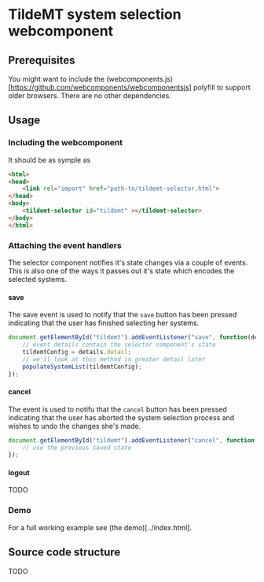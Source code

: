# TildeMT system selection webcomponent
## Prerequisites
You might want to include the (webcomponents.js)[https://github.com/webcomponents/webcomponentsjs]
polyfill to support older browsers. There are no other dependencies.

## Usage
### Including the webcomponent
It should be as symple as
```HTML
<html>
<head>
    <link rel="import" href="path-to/tildemt-selector.html">
</head>
<body>
	<tildemt-selector id="tildemt" ></tildemt-selector>
</body>
</html>
```

### Attaching the event handlers
The selector component notifies it's state changes via a couple of events.
This is also one of the ways it passes out it's state which encodes the
selected systems.

#### save
The save event is used to notify that the `save` button has been pressed
indicating that the user has finished selecting her systems.
```JavaScript
document.getElementById("tildemt").addEventListener("save", function(details){
    // event details contain the selector component's state
    tildemtConfig = details.detail;
    // we'll look at this method in greater detail later
    populateSystemList(tildemtConfig);
});
```

#### cancel
The event is used to notifu that the `cancel` button has been pressed
indicating that the user has aborted the system selection process
and wishes to undo the changes she's made.
```JavaScript
document.getElementById("tildemt").addEventListener("cancel", function(){
    // use the previous saved state
});
```

#### logout
TODO

### Demo
For a full working example see (the demo)[../index.html].

## Source code structure
TODO
